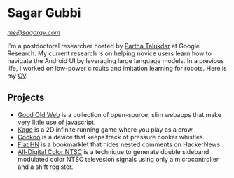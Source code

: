 # Sagar Gubbi
*[me@sagargv.com](mailto:me@sagargv.com)*

I'm a postdoctoral researcher hosted by [Partha Talukdar](https://research.google/people/ParthaTalukdar/) at Google Research. My current research is on helping novice users learn how to navigate the Android UI by leveraging large language models. In a previous life, I worked on low-power circuits and imitation learning for robots. Here is my [CV](/static/pdf/sagar_cv2.pdf).

## Projects
- [Good Old Web](https://www.goodoldweb.com) is a collection of open-source, slim webapps that make very little use of javascript.
- [Kage](/kage/) is a 2D infinite running game where you play as a crow.
- [Cookoo](/proj/cookoo/) is a device that keeps track of pressure cooker whistles.
- [Flat HN](/proj/flathn/) is a bookmarklet that hides nested comments on HackerNews.
- [All-Digital Color NTSC](/proj/ntsc/) is a technique to generate double sideband modulated color NTSC televesion signals using only a microcontroller and a shift register.
